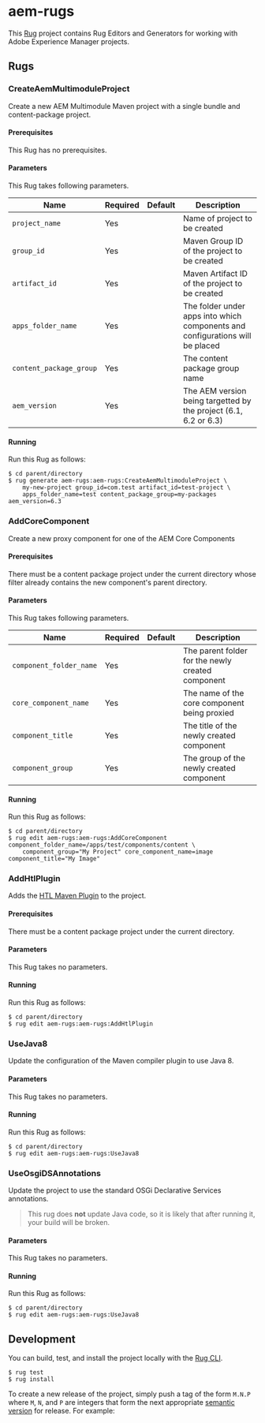 # aem-rugs

[rug]: http://docs.atomist.com/

This [Rug][rug] project contains Rug Editors and Generators for working with Adobe Experience Manager projects.

## Rugs

### CreateAemMultimoduleProject

Create a new AEM Multimodule Maven project with a single bundle and content-package project.

#### Prerequisites

This Rug has no prerequisites.

#### Parameters

This Rug takes following parameters.

Name | Required | Default | Description
-----|----------|---------|------------
`project_name` | Yes | | Name of project to be created
`group_id` | Yes | | Maven Group ID of the project to be created
`artifact_id` | Yes | | Maven Artifact ID of the project to be created
`apps_folder_name` | Yes | | The folder under apps into which components and configurations will be placed
`content_package_group` | Yes | | The content package group name
`aem_version` | Yes | | The AEM version being targetted by the project (6.1, 6.2 or 6.3)

#### Running

Run this Rug as follows:

```
$ cd parent/directory
$ rug generate aem-rugs:aem-rugs:CreateAemMultimoduleProject \
    my-new-project group_id=com.test artifact_id=test-project \
    apps_folder_name=test content_package_group=my-packages aem_version=6.3
```

### AddCoreComponent

Create a new proxy component for one of the AEM Core Components

#### Prerequisites

There must be a content package project under the current directory whose
filter already contains the new component's parent directory. 

#### Parameters

This Rug takes following parameters.

Name | Required | Default | Description
-----|----------|---------|------------
`component_folder_name` | Yes | | The parent folder for the newly created component
`core_component_name` | Yes | | The name of the core component being proxied
`component_title` | Yes | | The title of the newly created component
`component_group` | Yes | | The group of the newly created component

#### Running

Run this Rug as follows:

```
$ cd parent/directory
$ rug edit aem-rugs:aem-rugs:AddCoreComponent component_folder_name=/apps/test/components/content \
    component_group="My Project" core_component_name=image component_title="My Image"
```

### AddHtlPlugin

Adds the [HTL Maven Plugin](http://sling.apache.org/components/htl-maven-plugin/) to the project.

#### Prerequisites

There must be a content package project under the current directory.

#### Parameters

This Rug takes no parameters.

#### Running

Run this Rug as follows:

```
$ cd parent/directory
$ rug edit aem-rugs:aem-rugs:AddHtlPlugin
```

### UseJava8

Update the configuration of the Maven compiler plugin to use Java 8.

#### Parameters

This Rug takes no parameters.

#### Running

Run this Rug as follows:

```
$ cd parent/directory
$ rug edit aem-rugs:aem-rugs:UseJava8
```


### UseOsgiDSAnnotations

Update the project to use the standard OSGi Declarative Services annotations.

> This rug does **not** update Java code, so it is likely that after running it, your build will be broken.

#### Parameters

This Rug takes no parameters.

#### Running

Run this Rug as follows:

```
$ cd parent/directory
$ rug edit aem-rugs:aem-rugs:UseJava8
```


## Development

You can build, test, and install the project locally with
the [Rug CLI][cli].

[cli]: https://github.com/atomist/rug-cli

```
$ rug test
$ rug install
```

To create a new release of the project, simply push a tag of the form
`M.N.P` where `M`, `N`, and `P` are integers that form the next
appropriate [semantic version][semver] for release.  For example:

[semver]: http://semver.org
